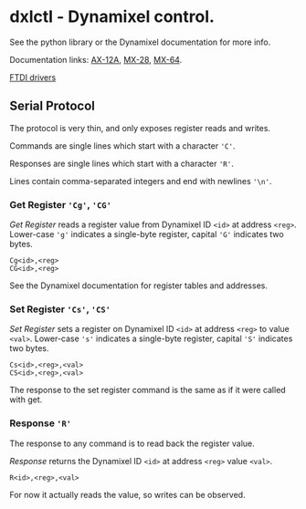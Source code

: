 # dxlctl - Dynamixel control.

See the python library or the Dynamixel documentation for more info.

Documentation links:  [AX-12A](http://support.robotis.com/en/product/actuator/dynamixel/ax_series/dxl_ax_actuator.htm), [MX-28](http://support.robotis.com/en/product/actuator/dynamixel/mx_series/mx-28.htm), [MX-64](http://support.robotis.com/en/product/actuator/dynamixel/mx_series/mx-64.htm).

[FTDI drivers](http://www.ftdichip.com/Drivers/VCP.htm)

## Serial Protocol

The protocol is very thin, and only exposes register reads and writes.

Commands are single lines which start with a character `'C'`.

Responses are single lines which start with a character `'R'`.

Lines contain comma-separated integers and end with newlines `'\n'`.

### Get Register `'Cg'`, `'CG'`

*Get Register* reads a register value from Dynamixel ID `<id>` at address `<reg>`.
Lower-case `'g'` indicates a single-byte register, capital `'G'` indicates two bytes.

    Cg<id>,<reg>
    CG<id>,<reg>

See the Dynamixel documentation for register tables and addresses.

### Set Register `'Cs'`, `'CS'`

*Set Register* sets a register on Dynamixel ID `<id>` at address `<reg>` to value `<val>`.
Lower-case `'s'` indicates a single-byte register, capital `'S'` indicates two bytes.

    Cs<id>,<reg>,<val>
    CS<id>,<reg>,<val>

The response to the set register command is the same as if it were called with get.

### Response `'R'`

The response to any command is to read back the register value.

*Response* returns the Dynamixel ID `<id>` at address `<reg>` value `<val>`.

    R<id>,<reg>,<val>

For now it actually reads the value, so writes can be observed.
